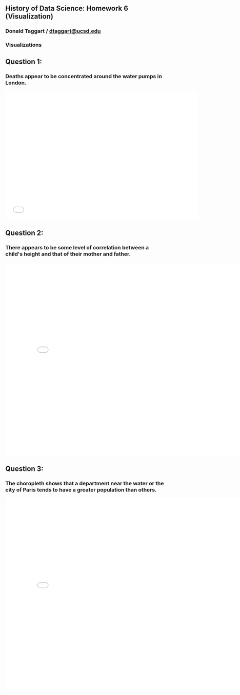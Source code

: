 ## History of Data Science: Homework 6 (Visualization)
### Donald Taggart / dtaggart@ucsd.edu

### Visualizations

## Question 1:
### Deaths appear to be concentrated around the water pumps in London.
<iframe src='./snow_map.html' width=600 height=400 frameBorder=0></iframe>

## Question 2:
### There appears to be some level of correlation between a child's height and that of their mother and father.
<iframe src='./galton_fig.html' width=800 height=600 frameBorder=0></iframe>

## Question 3:
### The choropleth shows that a department near the water or the city of Paris tends to have a greater population than others.
<iframe src='./france_fig.html' width=800 height=600 frameBorder=0></iframe>
